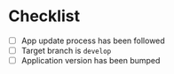 # Checklist

<!-- Put an `x` in each box when you have completed the items. -->

- [ ] App update process has been followed <!-- See comment below -->
- [ ] Target branch is `develop` <!-- unless you have a very good reason -->
- [ ] Application version has been bumped <!-- required if your changes are to be deployed -->

<!-- Make sure you followed the process described in https://developers.ledger.com/docs/device-app/deliver/maintenance before opening your Pull Request.
Don't hesitate to contact us directly on Discord if you have any questions ! https://developers.ledger.com/discord -->
